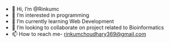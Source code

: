 - 👋 Hi, I’m @Rinkumc
- 👀 I’m interested in programming
- 🌱 I’m currently learning Web Development
- 💞️ I’m looking to collaborate on project related to Bioinformatics
- 📫 How to reach me- rinkumchoudhary369@gmail.com

<!---
Rinkumc/Rinkumc is a ✨ special ✨ repository because its `README.md` (this file) appears on your GitHub profile.
You can click the Preview link to take a look at your changes.
--->
